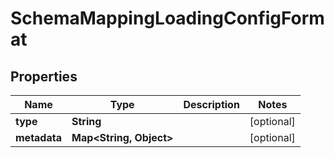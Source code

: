 

# SchemaMappingLoadingConfigFormat


## Properties

| Name | Type | Description | Notes |
|------------ | ------------- | ------------- | -------------|
|**type** | **String** |  |  [optional] |
|**metadata** | **Map&lt;String, Object&gt;** |  |  [optional] |



